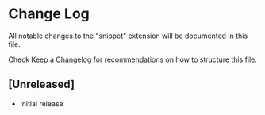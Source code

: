 # Change Log
All notable changes to the "snippet" extension will be documented in this file.

Check [Keep a Changelog](http://keepachangelog.com/) for recommendations on how to structure this file.

## [Unreleased]
- Initial release